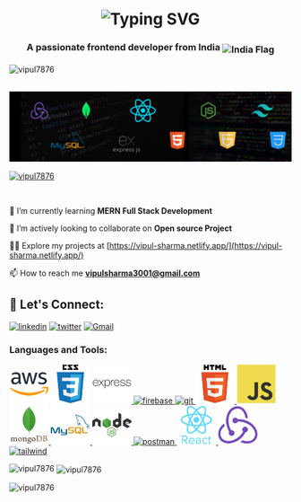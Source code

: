 <h1 align="center"><img src="https://readme-typing-svg.demolab.com?font=Fira+Code&weight=700&size=24&pause=1000&color=7827F7&width=660&lines=Hi+%F0%9F%91%8B%2C+I'm+Vipul+Sharma.+You+are+Welcome+!++%E2%9C%A8)" alt="Typing SVG" /></h1>
<h3 align="center">A passionate frontend developer from India <img style="vertical-align: sub" src="https://static.vecteezy.com/system/resources/previews/011/571/519/original/circle-flag-of-india-free-png.png" alt="India Flag" width="25" />
 </h3>

<p align="left"> <img src="https://komarev.com/ghpvc/?username=vipul7876&label=Profile%20views&color=0e75b6&style=flat&width=10" alt="vipul7876" /> </p>
<br/>
<img src="./Assets/banner.png" alt="Front End Developer Banner" />
<br/>
<p align="left"> <a href="https://github.com/ryo-ma/github-profile-trophy"><img src="https://github-profile-trophy.vercel.app/?username=vipul7876" alt="vipul7876" /></a> </p>

<p align="left"> <a href="https://twitter.com/" target="blank"><img src="https://img.shields.io/twitter/follow/?logo=twitter&style=for-the-badge" alt="" /></a> </p>

🏫 I’m currently learning **MERN Full Stack Development**

🔎 I’m actively looking to collaborate on **Open source Project**

👨‍💻 Explore my projects at [https://vipul-sharma.netlify.app/](https://vipul-sharma.netlify.app/)

📫 How to reach me **vipulsharma3001@gmail.com**

## 🔰 Let's Connect:

[![linkedin](https://img.shields.io/badge/LinkedIn-0077B5?style=for-the-badge&logo=linkedin&logoColor=white)](https://www.linkedin.com/in/vipul-sharma-1a228323a)
[![twitter](https://img.shields.io/badge/Twitter-1DA1F2?style=for-the-badge&logo=twitter&logoColor=white)](https://twitter.com/vipul_3000)
[![Gmail](https://img.shields.io/badge/Gmail-D14836?style=for-the-badge&logo=gmail&logoColor=white)](mailto:vipulsharma3001@gmail.com)


<h3 align="left">Languages and Tools:</h3>
<p align="left"><a href="https://aws.amazon.com" target="_blank" rel="noreferrer"><img src="https://raw.githubusercontent.com/devicons/devicon/master/icons/amazonwebservices/amazonwebservices-original-wordmark.svg" alt="aws" width="70" height="70"/></a> <a href="https://www.w3schools.com/css/" target="_blank" rel="noreferrer"><img src="https://raw.githubusercontent.com/devicons/devicon/master/icons/css3/css3-original-wordmark.svg" alt="css3" width="70" height="70"/></a> <a href="https://expressjs.com" target="_blank" rel="noreferrer"><img src="https://raw.githubusercontent.com/devicons/devicon/master/icons/express/express-original-wordmark.svg" alt="express" width="70" height="70"/> </a> <a href="https://firebase.google.com/" target="_blank" rel="noreferrer"><img src="https://www.vectorlogo.zone/logos/firebase/firebase-icon.svg" alt="firebase" width="70" height="70"/> </a> <a href="https://git-scm.com/" target="_blank" rel="noreferrer"><img src="https://www.vectorlogo.zone/logos/git-scm/git-scm-icon.svg" alt="git" width="70" height="70"/> </a> <a href="https://www.w3.org/html/" target="_blank" rel="noreferrer"><img src="https://raw.githubusercontent.com/devicons/devicon/master/icons/html5/html5-original-wordmark.svg" alt="html5" width="70" height="70"/> </a> <a href="https://developer.mozilla.org/en-US/docs/Web/JavaScript" target="_blank" rel="noreferrer"><img src="https://raw.githubusercontent.com/devicons/devicon/master/icons/javascript/javascript-original.svg" alt="javascript" width="70" height="70"/> </a> <a href="https://www.mongodb.com/" target="_blank" rel="noreferrer"><img src="https://raw.githubusercontent.com/devicons/devicon/master/icons/mongodb/mongodb-original-wordmark.svg" alt="mongodb" width="70" height="70"/> </a> <a href="https://www.mysql.com/" target="_blank" rel="noreferrer"><img src="https://raw.githubusercontent.com/devicons/devicon/master/icons/mysql/mysql-original-wordmark.svg" alt="mysql" width="70" height="70"/> </a> <a href="https://nodejs.org" target="_blank" rel="noreferrer"><img src="https://raw.githubusercontent.com/devicons/devicon/master/icons/nodejs/nodejs-original-wordmark.svg" alt="nodejs" width="70" height="70"/> </a> <a href="https://postman.com" target="_blank" rel="noreferrer"><img src="https://www.vectorlogo.zone/logos/getpostman/getpostman-icon.svg" alt="postman" width="70" height="70"/> </a> <a href="https://reactjs.org/" target="_blank" rel="noreferrer"><img src="https://raw.githubusercontent.com/devicons/devicon/master/icons/react/react-original-wordmark.svg" alt="react" width="70" height="70"/> </a> <a href="https://redux.js.org" target="_blank" rel="noreferrer"><img src="https://raw.githubusercontent.com/devicons/devicon/master/icons/redux/redux-original.svg" alt="redux" width="70" height="70"/> </a> <a href="https://tailwindcss.com/" target="_blank" rel="noreferrer"><img src="https://www.vectorlogo.zone/logos/tailwindcss/tailwindcss-icon.svg" alt="tailwind" width="70" height="70"/> </a> </p>

<p><img align="left" src="https://github-readme-stats.vercel.app/api/top-langs?username=vipul7876&show_icons=true&locale=en&layout=compact" alt="vipul7876" /></p>

<p>&nbsp;<img align="center" src="https://github-readme-stats.vercel.app/api?username=vipul7876&show_icons=true&locale=en" alt="vipul7876" /></p>

<p><img align="center" src="https://github-readme-streak-stats.herokuapp.com/?user=vipul7876&" alt="vipul7876" /></p>
